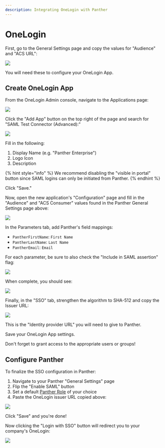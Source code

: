 ```yaml
---
description: Integrating OneLogin with Panther
---
```


# OneLogin

First, go to the General Settings page and copy the values for "Audience" and "ACS URL":

![](<../../../../.gitbook/assets/panther-saml-parameters (5) (1) (1) (1) (11) (1) (21).png>)

You will need these to configure your OneLogin App.

## Create OneLogin App

From the OneLogin Admin console, navigate to the Applications page:

![](<../../../../.gitbook/assets/onelogin1 (8) (8) (9) (2) (1) (1) (2) (1) (8).png>)

Click the "Add App" button on the top right of the page and search for "SAML Test Connector (Advanced):"

![](<../../../../.gitbook/assets/onelogin2 (5) (5) (7) (8) (1) (1) (3) (1) (5).png>)

Fill in the following:

1. Display Name (e.g. "Panther Enterprise")
2. Logo Icon
3. Description

{% hint style="info" %}
We recommend disabling the "visible in portal" button since SAML logins can only be initiated from Panther.
{% endhint %}

Click "Save."

Now, open the new application's "Configuration" page and fill in the "Audience" and "ACS Consumer" values found in the Panther General Settings page above:

![](<../../../../.gitbook/assets/onelogin3 (5) (5) (7) (8) (1) (1) (3) (1) (5).png>)

In the Parameters tab, add Panther's field mappings:

* `PantherFirstName`: `First Name`
* `PantherLastName`: `Last Name`
* `PantherEmail`: `Email`

For each parameter, be sure to also check the "Include in SAML assertion" flag:

![](<../../../../.gitbook/assets/onelogin4-inset (8) (4) (1) (1) (1) (2) (1) (8).png>)

When complete, you should see:

![](<../../../../.gitbook/assets/onelogin4 (8) (8) (9) (5) (1) (1) (2) (1) (8).png>)

Finally, in the "SSO" tab, strengthen the algorithm to SHA-512 and copy the Issuer URL:

![](<../../../../.gitbook/assets/onelogin5 (8) (8) (9) (6) (1) (1) (2) (1) (8).png>)

This is the "Identity provider URL" you will need to give to Panther.

Save your OneLogin App settings.

Don't forget to grant access to the appropriate users or groups!

## Configure Panther

To finalize the SSO configuration in Panther:

1. Navigate to your Panther "General Settings" page
2. Flip the "Enable SAML" button
3. Set a default [Panther Role](../rbac.md) of your choice
4. Paste the OneLogin issuer URL copied above:

![](<../../../../.gitbook/assets/onelogin-panther (2) (1) (1) (3) (1) (7).png>)

Click "Save" and you're done!

Now clicking the "Login with SSO" button will redirect you to your company's OneLogin:

![](<../../../../.gitbook/assets/panther-login-sso (6) (1) (1) (1) (11) (1) (21).png>)
